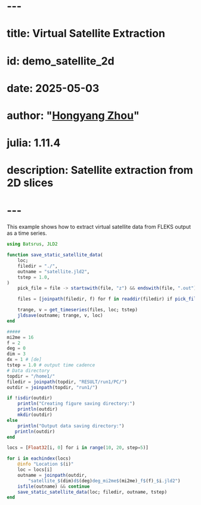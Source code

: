 # ---
# title: Virtual Satellite Extraction
# id: demo_satellite_2d
# date: 2025-05-03
# author: "[Hongyang Zhou](https://github.com/henry2004y)"
# julia: 1.11.4
# description: Satellite extraction from 2D slices
# ---

This example shows how to extract virtual satellite data from FLEKS output as a time series.

```julia
using Batsrus, JLD2

function save_static_satellite_data(
	loc;
	filedir = "./",
	outname = "satellite.jld2",
	tstep = 1.0,
)
	pick_file = file -> startswith(file, "z") && endswith(file, ".out")

	files = [joinpath(filedir, f) for f in readdir(filedir) if pick_file(f)]

	trange, v = get_timeseries(files, loc; tstep)
	jldsave(outname; trange, v, loc)
end

#####
mi2me = 16
f = 2
deg = 0
dim = 3
dx = 1 # [de]
tstep = 1.0 # output time cadence
# Data directory
topdir = "/home1/"
filedir = joinpath(topdir, "RESULT/run1/PC/")
outdir = joinpath(topdir, "run1/")

if !isdir(outdir)
	println("Creating figure saving directory:")
	println(outdir)
	mkdir(outdir)
else
	println("Output data saving directory:")
   println(outdir)
end

locs = [Float32[i, 0] for i in range(10, 20, step=5)]

for i in eachindex(locs)
	@info "Location $(i)"
	loc = locs[i]
	outname = joinpath(outdir,
		"satellite_$(dim)d$(deg)deg_mi2me$(mi2me)_f$(f)_$i.jld2")
	isfile(outname) && continue
	save_static_satellite_data(loc; filedir, outname, tstep)
end
```

